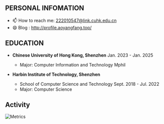 ## PERSONAL INFOMATION

- 📫 How to reach me: 222010547@link.cuhk.edu.cn
- 😄 Blog : http://profile.aoyangfang.top/

## EDUCATION

- **Chinese University of Hong Kong, Shenzhen** Jan. 2023 - Jan. 2025 
  - Major: Computer Information and Technology Mphil

- **Harbin Institute of Technology, Shenzhen**
  - School of Computer Science and Technology	Sept. 2018 - Jul. 2022 
  - Major: Computer Science

## Activity

![Metrics](https://metrics.lecoq.io/lincyaw?template=classic&isocalendar=1&base=header%2C%20activity%2C%20community%2C%20repositories%2C%20metadata&base.indepth=false&base.hireable=false&base.skip=false&isocalendar=false&isocalendar.duration=half-year&config.timezone=Asia%2FShanghai)
